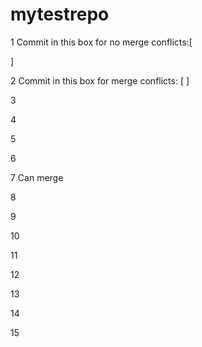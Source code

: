 # mytestrepo

1
Commit in this box for no merge conflicts:[



]

2
Commit in this box for merge conflicts: [
]

3

4

5

6

7 Can merge

8

9

10

11

12

13

14

15
